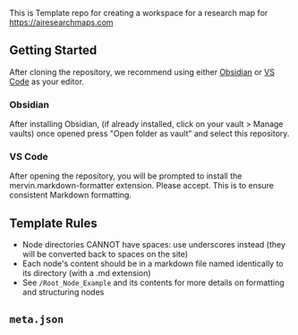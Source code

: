 This is Template repo for creating a workspace for a research map for https://airesearchmaps.com

## Getting Started

After cloning the repository, we recommend using either [Obsidian](https://obsidian.md) or [VS Code](https://code.visualstudio.com) as your editor.

### Obsidian

After installing Obsidian, (if already installed, click on your vault > Manage vaults) once opened press "Open folder as vault" and select this repository.

### VS Code

After opening the repository, you will be prompted to install the mervin.markdown-formatter extension. Please accept. This is to ensure consistent Markdown formatting.

## Template Rules

- Node directories CANNOT have spaces: use underscores instead (they will be converted back to spaces on the site)
- Each node's content should be in a markdown file named identically to its directory (with a .md extension)
- See `/Root_Node_Example` and its contents for more details on formatting and structuring nodes

## `meta.json`
